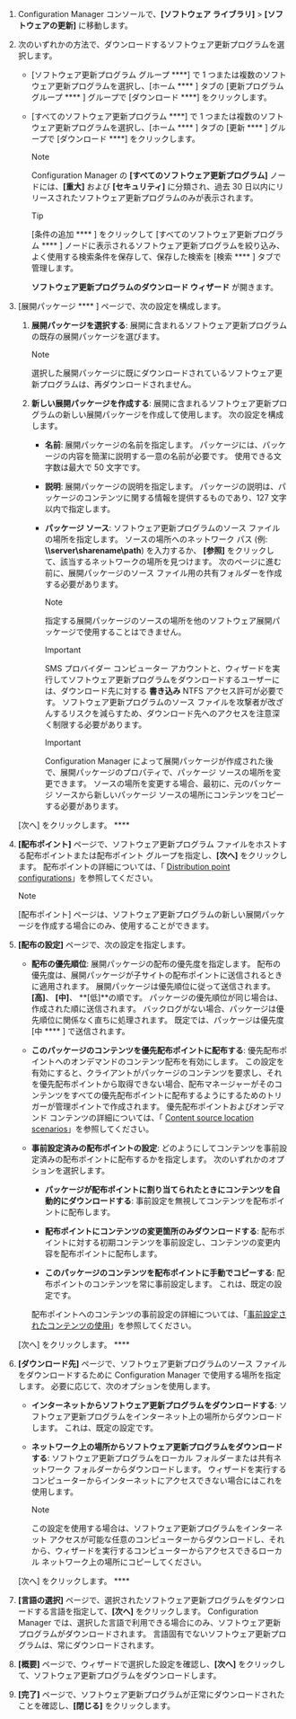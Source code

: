 1.  Configuration Manager コンソールで、**[ソフトウェア ライブラリ]** > **[ソフトウェアの更新]** に移動します。  

2.  次のいずれかの方法で、ダウンロードするソフトウェア更新プログラムを選択します。  

    -   [ソフトウェア更新プログラム グループ ****] で 1 つまたは複数のソフトウェア更新プログラムを選択し、[ホーム **** ] タブの [更新プログラム グループ **** ] グループで [ダウンロード ****] をクリックします。  

    -   [すべてのソフトウェア更新プログラム ****] で 1 つまたは複数のソフトウェア更新プログラムを選択し、[ホーム **** ] タブの [更新 **** ] グループで [ダウンロード ****] をクリックします。  

        > [!NOTE]  
        >  Configuration Manager の **[すべてのソフトウェア更新プログラム]** ノードには、**[重大]** および **[セキュリティ]** に分類され、過去 30 日以内にリリースされたソフトウェア更新プログラムのみが表示されます。  

        > [!TIP]  
        >  [条件の追加 **** ] をクリックして [すべてのソフトウェア更新プログラム **** ] ノードに表示されるソフトウェア更新プログラムを絞り込み、よく使用する検索条件を保存して、保存した検索を [検索 **** ] タブで管理します。  

         **ソフトウェア更新プログラムのダウンロード ウィザード** が開きます。  

3.  [展開パッケージ **** ] ページで、次の設定を構成します。  

    1.  **展開パッケージを選択する**: 展開に含まれるソフトウェア更新プログラムの既存の展開パッケージを選びます。  

        > [!NOTE]  
        >  選択した展開パッケージに既にダウンロードされているソフトウェア更新プログラムは、再ダウンロードされません。  

    2.  **新しい展開パッケージを作成する**: 展開に含まれるソフトウェア更新プログラムの新しい展開パッケージを作成して使用します。 次の設定を構成します。  

        -   **名前**: 展開パッケージの名前を指定します。 パッケージには、パッケージの内容を簡潔に説明する一意の名前が必要です。  使用できる文字数は最大で 50 文字です。  

        -   **説明**: 展開パッケージの説明を指定します。 パッケージの説明は、パッケージのコンテンツに関する情報を提供するものであり、127 文字以内で指定します。  

        -   **パッケージ ソース**: ソフトウェア更新プログラムのソース ファイルの場所を指定します。 ソースの場所へのネットワーク パス (例: **\\\server\sharename\path**) を入力するか、 **[参照]** をクリックして、該当するネットワークの場所を見つけます。 次のページに進む前に、展開パッケージのソース ファイル用の共有フォルダーを作成する必要があります。  

            > [!NOTE]  
            >  指定する展開パッケージのソースの場所を他のソフトウェア展開パッケージで使用することはできません。  

            > [!IMPORTANT]  
            >  SMS プロバイダー コンピューター アカウントと、ウィザードを実行してソフトウェア更新プログラムをダウンロードするユーザーには、ダウンロード先に対する **書き込み** NTFS アクセス許可が必要です。 ソフトウェア更新プログラムのソース ファイルを攻撃者が改ざんするリスクを減らすため、ダウンロード先へのアクセスを注意深く制限する必要があります。  

            > [!IMPORTANT]  
            >  Configuration Manager によって展開パッケージが作成された後で、展開パッケージのプロパティで、パッケージ ソースの場所を変更できます。 ソースの場所を変更する場合、最初に、元のパッケージ ソースから新しいパッケージ ソースの場所にコンテンツをコピーする必要があります。  

     [次へ] をクリックします。 ****  

4.  **[配布ポイント]** ページで、ソフトウェア更新プログラム ファイルをホストする配布ポイントまたは配布ポイント グループを指定し、**[次へ]** をクリックします。 配布ポイントの詳細については、「 [Distribution point configurations](../../core/servers/deploy/configure/install-and-configure-distribution-points.md#bkmk_configs)」を参照してください。  

    > [!NOTE]  
    >  [配布ポイント] ページは、ソフトウェア更新プログラムの新しい展開パッケージを作成する場合にのみ、使用することができます。  

6.  **[配布の設定]** ページで、次の設定を指定します。  

    -   **配布の優先順位**: 展開パッケージの配布の優先度を指定します。 配布の優先度は、展開パッケージが子サイトの配布ポイントに送信されるときに適用されます。 展開パッケージは優先順位に従って送信されます。 **[高]**、 **[中]**、 **[低]**の順です。 パッケージの優先順位が同じ場合は、作成された順に送信されます。 バックログがない場合、パッケージは優先順位に関係なく直ちに処理されます。 既定では、パッケージは優先度 [中 **** ] で送信されます。  

    -   **このパッケージのコンテンツを優先配布ポイントに配布する**: 優先配布ポイントへのオンデマンドのコンテンツ配布を有効にします。 この設定を有効にすると、クライアントがパッケージのコンテンツを要求し、それを優先配布ポイントから取得できない場合、配布マネージャーがそのコンテンツをすべての優先配布ポイントに配布するようにするためのトリガーが管理ポイントで作成されます。 優先配布ポイントおよびオンデマンド コンテンツの詳細については、「 [Content source location scenarios](../../core/plan-design/hierarchy/content-source-location-scenarios.md)」を参照してください。  

    -   **事前設定済みの配布ポイントの設定**: どのようにしてコンテンツを事前設定済みの配布ポイントに配布するかを指定します。 次のいずれかのオプションを選択します。  

        -   **パッケージが配布ポイントに割り当てられたときにコンテンツを自動的にダウンロードする**: 事前設定を無視してコンテンツを配布ポイントに配布します。  

        -   **配布ポイントにコンテンツの変更箇所のみダウンロードする**: 配布ポイントに対する初期コンテンツを事前設定し、コンテンツの変更内容を配布ポイントに配布します。  

        -   **このパッケージのコンテンツを配布ポイントに手動でコピーする**: 配布ポイントのコンテンツを常に事前設定します。 これは、既定の設定です。  

         配布ポイントへのコンテンツの事前設定の詳細については、「[事前設定されたコンテンツの使用](../../core/servers/deploy/configure/deploy-and-manage-content.md#bkmk_prestage)」を参照してください。  

     [次へ] をクリックします。 ****  

6.  **[ダウンロード先]** ページで、ソフトウェア更新プログラムのソース ファイルをダウンロードするために Configuration Manager で使用する場所を指定します。 必要に応じて、次のオプションを使用します。  

    -   **インターネットからソフトウェア更新プログラムをダウンロードする**: ソフトウェア更新プログラムをインターネット上の場所からダウンロードします。 これは、既定の設定です。  

    -   **ネットワーク上の場所からソフトウェア更新プログラムをダウンロードする**: ソフトウェア更新プログラムをローカル フォルダーまたは共有ネットワーク フォルダーからダウンロードします。 ウィザードを実行するコンピューターからインターネットにアクセスできない場合にはこれを使用します。  

        > [!NOTE]  
        >  この設定を使用する場合は、ソフトウェア更新プログラムをインターネット アクセスが可能な任意のコンピューターからダウンロードし、それから、ウィザードを実行するコンピューターからアクセスできるローカル ネットワーク上の場所にコピーしてください。  

     [次へ] をクリックします。 ****  

7.  **[言語の選択]** ページで、選択されたソフトウェア更新プログラムをダウンロードする言語を指定して、**[次へ]** をクリックします。 Configuration Manager では、選択した言語で利用できる場合にのみ、ソフトウェア更新プログラムがダウンロードされます。 言語固有でないソフトウェア更新プログラムは、常にダウンロードされます。  

8. **[概要]** ページで、ウィザードで選択した設定を確認し、**[次へ]** をクリックして、ソフトウェア更新プログラムをダウンロードします。  

9. **[完了]** ページで、ソフトウェア更新プログラムが正常にダウンロードされたことを確認し、**[閉じる]** をクリックします。  

